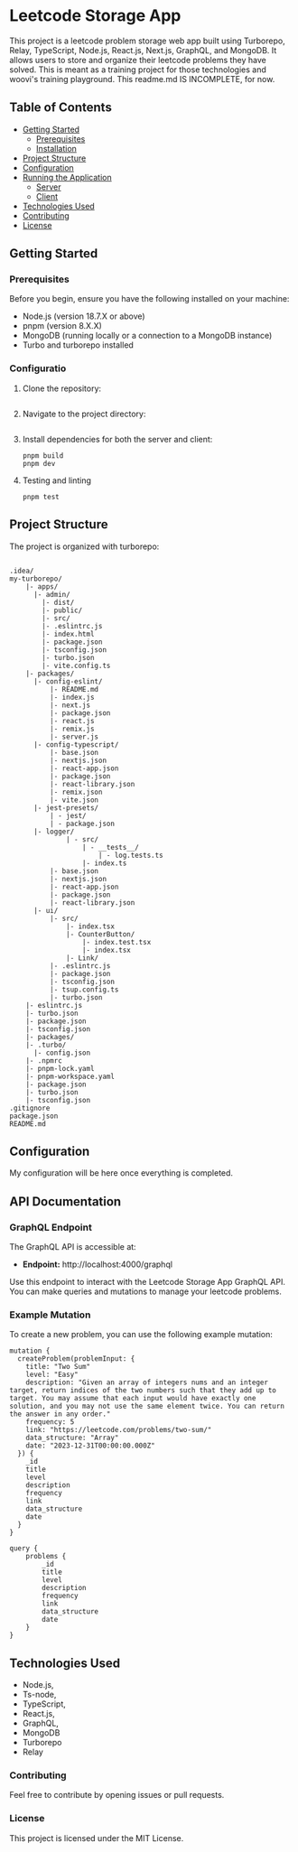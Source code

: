 # Leetcode Storage App

This project is a leetcode problem storage web app built using Turborepo, Relay, TypeScript, Node.js, React.js, Next.js, GraphQL, and MongoDB. It allows users to store and organize their leetcode problems they have solved. This is meant as a training project for those technologies and woovi's training playground. This readme.md IS INCOMPLETE, for now.

## Table of Contents

- [Getting Started](#getting-started)
    - [Prerequisites](#prerequisites)
    - [Installation](#installation)
- [Project Structure](#project-structure)
- [Configuration](#configuration)
- [Running the Application](#running-the-application)
    - [Server](#server)
    - [Client](#client)
- [Technologies Used](#technologies-used)
- [Contributing](#contributing)
- [License](#license)

## Getting Started

### Prerequisites

Before you begin, ensure you have the following installed on your machine:

- Node.js (version 18.7.X or above)
- pnpm (version 8.X.X)
- MongoDB (running locally or a connection to a MongoDB instance)
- Turbo and turborepo installed

### Configuratio

1. Clone the repository:

     ```git clone https://github.com/Rakoski/leetcode-problem-storer.git

2. Navigate to the project directory:

     ```cd my-turborepo

3. Install dependencies for both the server and client:

    ```pnpm install
    pnpm build
    pnpm dev

4. Testing and linting

    ```pnpm lint
    pnpm test

## Project Structure

The project is organized with turborepo:

<code>
.idea/
my-turborepo/
    |- apps/
      |- admin/
        |- dist/
        |- public/
        |- src/
        |- .eslintrc.js
        |- index.html
        |- package.json
        |- tsconfig.json
        |- turbo.json
        |- vite.config.ts
    |- packages/
      |- config-eslint/
          |- README.md
          |- index.js
          |- next.js
          |- package.json
          |- react.js
          |- remix.js
          |- server.js
      |- config-typescript/
          |- base.json
          |- nextjs.json
          |- react-app.json
          |- package.json
          |- react-library.json
          |- remix.json
          |- vite.json
      |- jest-presets/
          | - jest/
          | - package.json
      |- logger/
              | - src/
                  | - __tests__/
                      | - log.tests.ts
                  |- index.ts
          |- base.json
          |- nextjs.json
          |- react-app.json
          |- package.json
          |- react-library.json
      |- ui/
          |- src/
              |- index.tsx
              |- CounterButton/
                  |- index.test.tsx
                  |- index.tsx
              |- Link/
          |- .eslintrc.js
          |- package.json
          |- tsconfig.json
          |- tsup.config.ts
          |- turbo.json
    |- eslintrc.js
    |- turbo.json
    |- package.json
    |- tsconfig.json
    |- packages/
    |- .turbo/
      |- config.json
    |- .npmrc
    |- pnpm-lock.yaml
    |- pnpm-workspace.yaml
    |- package.json
    |- turbo.json
    |- tsconfig.json
.gitignore
package.json
README.md
</code>

## Configuration

My configuration will be here once everything is completed.

## API Documentation

### GraphQL Endpoint

The GraphQL API is accessible at:

- **Endpoint:** http://localhost:4000/graphql

Use this endpoint to interact with the Leetcode Storage App GraphQL API. You can make queries and mutations to manage your leetcode problems.

### Example Mutation

To create a new problem, you can use the following example mutation:

    mutation {
      createProblem(problemInput: {
        title: "Two Sum"
        level: "Easy"
        description: "Given an array of integers nums and an integer target, return indices of the two numbers such that they add up to target. You may assume that each input would have exactly one solution, and you may not use the same element twice. You can return the answer in any order."
        frequency: 5
        link: "https://leetcode.com/problems/two-sum/"
        data_structure: "Array"
        date: "2023-12-31T00:00:00.000Z"
      }) {
        _id
        title
        level
        description
        frequency
        link
        data_structure
        date
      }
    }

    query {
        problems {
            _id
            title
            level
            description
            frequency
            link
            data_structure
            date
        }
    }


## Technologies Used
- Node.js,
- Ts-node,
- TypeScript,
- React.js,
- GraphQL,
- MongoDB
- Turborepo
- Relay

### Contributing
Feel free to contribute by opening issues or pull requests.

### License
This project is licensed under the MIT License.
